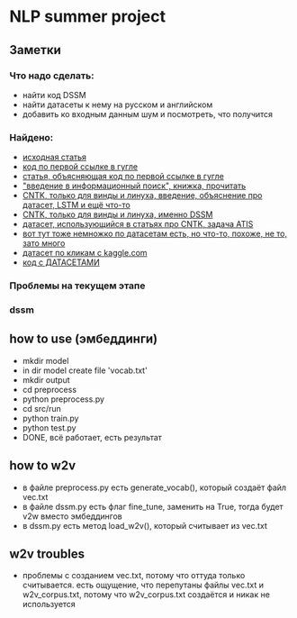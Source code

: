 # NLP summer project

## Заметки

### Что надо сделать:
- найти код DSSM
- найти датасеты к нему на русском и английском
- добавить ко входным данным шум и посмотреть, что получится

### Найдено:
- [исходная статья](https://www.microsoft.com/en-us/research/wp-content/uploads/2016/02/cikm2013_DSSM_fullversion.pdf "исходная статья")
- [код по первой ссылке в гугле](https://github.com/liaha/dssm "код по первой ссылке в гугле")
- [статья, объясняющая код по первой ссылке в гугле](http://liaha.github.io/models/2016/06/21/dssm-on-tensorflow.html)
- ["введение в информационный поиск", книжка, прочитать](https://www.ozon.ru/context/detail/id/5497130/ "озон")
- [CNTK, только для винды и линуха, введение, объяснение про датасет, LSTM и ещё что-то](https://cntk.ai/pythondocs/CNTK_303_Deep_Structured_Semantic_Modeling_with_LSTM_Networks.html)
- [CNTK, только для винды и линуха, именно DSSM](https://cntk.ai/pythondocs/CNTK_202_Language_Understanding.html)
- [датасет, использующийся в статьях про CNTK, задача ATIS](https://catalog.ldc.upenn.edu/LDC95S26)
- [вот тут тоже немножко по датасетам есть, но что-то, похоже, не то, зато много](https://github.com/brmson/dataset-sts)
- [датасет по кликам с kaggle.com](https://www.kaggle.com/c/avazu-ctr-prediction)
- [код с ДАТАСЕТАМИ](https://github.com/xubaochuan/dssm)

### Проблемы на текущем этапе
### dssm
## how to use (эмбеддинги)
- mkdir model
- in dir model create file 'vocab.txt'
- mkdir output
- cd preprocess
- python preprocess.py
- cd src/run
- python train.py
- python test.py
- DONE, всё работает, есть результат
## how to w2v
- в файле preprocess.py есть generate_vocab(), который создаёт файл vec.txt
- в файле dssm.py есть флаг fine_tune, заменить на True, тогда будет v2w вместо эмбеддингов
- в dssm.py есть метод load_w2v(), который считывает из vec.txt
## w2v troubles
- проблемы с созданием vec.txt, потому что оттуда только считывается. есть ощущение, что перепутаны файлы vec.txt и w2v_corpus.txt, потому что w2v_corpus.txt создаётся и никак не используется
